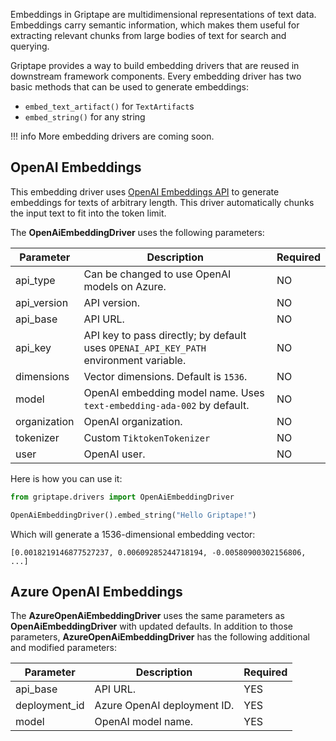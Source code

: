 Embeddings in Griptape are multidimensional representations of text data. Embeddings carry semantic information, which makes them useful for extracting relevant chunks from large bodies of text for search and querying.

Griptape provides a way to build embedding drivers that are reused in downstream framework components. Every embedding driver has two basic methods that can be used to generate embeddings:

* `embed_text_artifact()` for `TextArtifact`s
* `embed_string()` for any string

!!! info
    More embedding drivers are coming soon.

## OpenAI Embeddings

This embedding driver uses [OpenAI Embeddings API](https://platform.openai.com/docs/guides/embeddings) to generate embeddings for texts of arbitrary length. This driver automatically chunks the input text to fit into the token limit.

The **OpenAiEmbeddingDriver** uses the following parameters:

| Parameter    | Description                                                                           | Required |
|--------------|---------------------------------------------------------------------------------------|----------|
| api_type     | Can be changed to use OpenAI models on Azure.                                         | NO       |
| api_version  | API version.                                                                          | NO       |
| api_base     | API URL.                                                                              | NO       |
| api_key      | API key to pass directly; by default uses `OPENAI_API_KEY_PATH` environment variable. | NO       |
| dimensions   | Vector dimensions. Default is `1536`.                                                 | NO       |
| model        | OpenAI embedding model name. Uses `text-embedding-ada-002` by default.                | NO       |
| organization | OpenAI organization.                                                                  | NO       |
| tokenizer    | Custom `TiktokenTokenizer`                                                            | NO       |
| user         | OpenAI user.                                                                          | NO       |

Here is how you can use it:

```python
from griptape.drivers import OpenAiEmbeddingDriver

OpenAiEmbeddingDriver().embed_string("Hello Griptape!")
```

Which will generate a 1536-dimensional embedding vector:

```
[0.0018219146877527237, 0.00609285244718194, -0.00580900302156806, ...]
```

## Azure OpenAI Embeddings

The **AzureOpenAiEmbeddingDriver** uses the same parameters as **OpenAiEmbeddingDriver** with updated defaults. In addition to those parameters, **AzureOpenAiEmbeddingDriver** has the following additional and modified parameters:

| Parameter     | Description                 | Required |
|---------------|-----------------------------|----------|
| api_base      | API URL.                    | YES      |
| deployment_id | Azure OpenAI deployment ID. | YES      |
| model         | OpenAI model name.          | YES      |